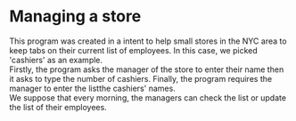 # Managing a store
This program was created in a intent to help small stores in the NYC area to keep tabs on their current list of employees. In this case, we picked 'cashiers' as an example.
<br> Firstly, the program asks the manager of the store to enter their name then it asks to type the number of cashiers. Finally, the program requires the manager to enter the listthe cashiers' names.
<br> We suppose that every morning, the managers can check the list or update the list of their employees.
 
 
